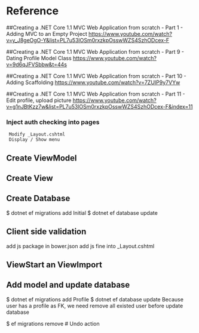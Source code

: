 # Reference 
##Creating a .NET Core 1.1 MVC Web Application from scratch - Part 1 - Adding MVC to an Empty Project
    https://www.youtube.com/watch?v=y_J8geOgO-Y&list=PL7u53lOSm0rxzkpOsswWZS4SzhODcex-F

##Creating a .NET Core 1.1 MVC Web Application from scratch - Part 9 - Dating Profile Model Class
https://www.youtube.com/watch?v=9d6qJFVSbbw&t=44s

##Creating a .NET Core 1.1 MVC Web Application from scratch - Part 10 - Adding Scaffolding
https://www.youtube.com/watch?v=7ZUIP9y7VYw

##Creating a .NET Core 1.1 MVC Web Application from scratch - Part 11 - Edit profile, upload picture
https://www.youtube.com/watch?v=g1nJBtKzz7w&list=PL7u53lOSm0rxzkpOsswWZS4SzhODcex-F&index=11

### Inject auth checking into pages
     Modify _Layout.cshtml
     Display / Show menu 

## Create ViewModel

## Create View

## Create Database
 $ dotnet ef migrations add Initial
 $ dotnet ef database update 


## Client side validation
add js package in bower.json
add js fine into _Layout.cshtml

## ViewStart an ViewImport

## Add model and update database
 $ dotnet ef migrations add Profile
 $ dotnet ef database update 
 Because user has a profile as FK, we need remove all existed user before update database

 $ ef migrations remove  # Undo action  

